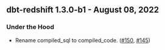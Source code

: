 ## dbt-redshift 1.3.0-b1 - August 08, 2022
### Under the Hood
- Rename compiled_sql to compiled_code. ([#150](https://github.com/dbt-labs/dbt-redshift/issues/150), [#145](https://github.com/dbt-labs/dbt-redshift/pull/145))
